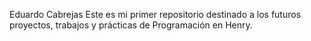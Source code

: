 Eduardo Cabrejas
Este es mi primer repositorio destinado a los futuros proyectos, trabajos y prácticas de Programación
en Henry.